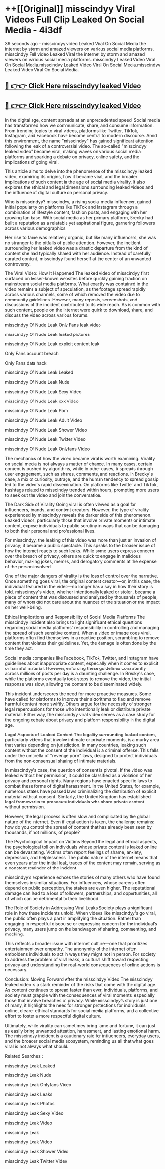 # ++[[Original]] misscindyy Viral Videos Full Clip Leaked On Social Media - 4i3df<br>

39 seconds ago - misscindyy video Leaked Viral On Social Media the internet by storm and amazed viewers on various social media platforms.
misscindyy Full video Leaked Viral the internet by storm and amazed viewers on various social media platforms. misscindyy Leaked Video Viral On Social Media.misscindyy Leaked Video Viral On Social Media.misscindyy Leaked Video Viral On Social Media.<br>


## [🔴 👉👉 Click Here misscindyy leaked Video ](https://onlyclips.site?title=misscindyy&ref=git)

## [🔴 👉👉 Click Here misscindyy leaked Video ](https://onlyclips.site?title=misscindyy&ref=git)

In the digital age, content spreads at an unprecedented speed. Social media has transformed how we communicate, share, and consume information. From trending topics to viral videos, platforms like Twitter, TikTok, Instagram, and Facebook have become central to modern discourse. Amid this environment, the name "misscindyy" has gained significant attention following the leak of a controversial video. The so-called "misscindyy leaked video" became viral, making waves on various social media platforms and sparking a debate on privacy, online safety, and the implications of going viral.

This article aims to delve into the phenomenon of the misscindyy leaked video, examining its origins, how it became viral, and the broader implications of such content in the age of social media virality. It also explores the ethical and legal dimensions surrounding leaked videos and the influence of digital culture on personal privacy.

Who is misscindyy?
misscindyy, a rising social media influencer, gained initial popularity on platforms like TikTok and Instagram through a combination of lifestyle content, fashion posts, and engaging with her growing fan base. With social media as her primary platform, Brecky had built a reputation as a relatable yet aspirational figure, garnering followers across various demographics.

Her rise to fame was relatively organic, but like many influencers, she was no stranger to the pitfalls of public attention. However, the incident surrounding her leaked video was a drastic departure from the kind of content she had typically shared with her audience. Instead of carefully curated content, misscindyy found herself at the center of an unwanted controversy.

The Viral Video: How It Happened
The leaked video of misscindyy first surfaced on lesser-known websites before quickly gaining traction on mainstream social media platforms. What exactly was contained in the video remains a subject of speculation, as the footage spread rapidly across various channels, some of which removed the video due to community guidelines. However, many reposts, screenshots, and discussions of the incident contributed to its wide reach. As is common with such content, people on the internet were quick to download, share, and discuss the video across various forums.

misscindyy Of Nude Leak Only Fans leak video

misscindyy Of Nude Leak leaked pictures

misscindyy Of Nude Leak explicit content leak

Only Fans account breach

Only Fans data hack

misscindyy Of Nude Leak Leaked

misscindyy Of Nude Leak Nude

misscindyy Of Nude Leak Sexy Video

misscindyy Of Nude Leak xxx Video

misscindyy Of Nude Leak Porn

misscindyy Of Nude Leak Adult Video

misscindyy Of Nude Leak Shower Video

misscindyy Of Nude Leak Twitter Video

misscindyy Of Nude Leak Onlyfans Video

The mechanics of how the video became viral is worth examining. Virality on social media is not always a matter of chance. In many cases, certain content is pushed by algorithms, while in other cases, it spreads through user engagement, such as shares, comments, and reactions. In Brecky's case, a mix of curiosity, outrage, and the human tendency to spread gossip led to the video's rapid dissemination. On platforms like Twitter and TikTok, hashtags related to misscindyy trended within hours, prompting more users to seek out the video and join the conversation.

The Dark Side of Virality
Going viral is often viewed as a goal for influencers, brands, and content creators. However, the type of virality experienced by misscindyy reveals the darker side of this phenomenon. Leaked videos, particularly those that involve private moments or intimate content, expose individuals to public scrutiny in ways that can be damaging to both their personal and professional lives.

For misscindyy, the leaking of this video was more than just an invasion of privacy; it became a public spectacle. This speaks to the broader issue of how the internet reacts to such leaks. While some users express concern over the breach of privacy, others are quick to engage in malicious behavior, making jokes, memes, and derogatory comments at the expense of the person involved.

One of the major dangers of virality is the loss of control over the narrative. Once something goes viral, the original content creator—or, in this case, the individual featured in the video—no longer has a say in how their story is told. misscindyy's video, whether intentionally leaked or stolen, became a piece of content that was discussed and analyzed by thousands of people, many of whom did not care about the nuances of the situation or the impact on her well-being.

Ethical Implications and Responsibility of Social Media Platforms
The misscindyy incident also brings to light significant ethical questions regarding social media platforms' responsibility in controlling and managing the spread of such sensitive content. When a video or image goes viral, platforms often find themselves in a reactive position, scrambling to remove content that violates their guidelines. Yet, the damage is often done by the time they act.

Social media companies like Facebook, TikTok, Twitter, and Instagram have guidelines about inappropriate content, especially when it comes to explicit or harmful material. However, enforcing these guidelines consistently across millions of posts per day is a daunting challenge. In Brecky's case, while the platforms eventually took steps to remove the video, the initial response was slow, allowing the content to be disseminated widely.

This incident underscores the need for more proactive measures. Some have called for platforms to improve their algorithms to flag and remove harmful content more swiftly. Others argue for the necessity of stronger legal repercussions for those who intentionally leak or distribute private material. Either way, the misscindyy viral video serves as a case study for the ongoing debate about privacy and platform responsibility in the digital age.

Legal Aspects of Leaked Content
The legality surrounding leaked content, particularly videos that involve intimate or private moments, is a murky area that varies depending on jurisdiction. In many countries, leaking such content without the consent of the individual is a criminal offense. This falls under the umbrella of "revenge porn" laws, designed to protect individuals from the non-consensual sharing of intimate materials.

In misscindyy's case, the question of consent is pivotal. If the video was leaked without her permission, it could be classified as a violation of her privacy and personal rights. Many regions have enacted specific laws to combat these forms of digital harassment. In the United States, for example, numerous states have passed laws criminalizing the distribution of explicit material without consent. Similarly, the United Kingdom has established legal frameworks to prosecute individuals who share private content without permission.

However, the legal process is often slow and complicated by the global nature of the internet. Even if legal action is taken, the challenge remains: how do you control the spread of content that has already been seen by thousands, if not millions, of people?

The Psychological Impact on Victims
Beyond the legal and ethical aspects, the psychological toll on individuals whose private content is leaked online can be devastating. Victims often report feelings of shame, anxiety, depression, and helplessness. The public nature of the internet means that even years after the initial leak, traces of the content may remain, serving as a constant reminder of the incident.

misscindyy’s experience echoes the stories of many others who have found themselves in similar situations. For influencers, whose careers often depend on public perception, the stakes are even higher. The reputational damage can lead to a loss of followers, partnerships, and opportunities, all of which can be detrimental to their livelihood.

The Role of Society in Addressing Viral Leaks
Society plays a significant role in how these incidents unfold. When videos like misscindyy's go viral, the public often plays a part in amplifying the situation. Rather than engaging in respectful discourse or expressing concern for the individual’s privacy, many users jump on the bandwagon of sharing, commenting, and mocking.

This reflects a broader issue with internet culture—one that prioritizes entertainment over empathy. The anonymity of the internet often emboldens individuals to act in ways they might not in person. For society to address the problem of viral leaks, a cultural shift toward respecting privacy and understanding the real-world consequences of online actions is necessary.

Conclusion: Moving Forward After the misscindyy Video
The misscindyy leaked video is a stark reminder of the risks that come with the digital age. As content continues to spread faster than ever, individuals, platforms, and society must grapple with the consequences of viral moments, especially those that involve breaches of privacy. While misscindyy’s story is just one of many, it highlights the need for stronger protections for individuals online, clearer ethical standards for social media platforms, and a collective effort to foster a more respectful digital culture.

Ultimately, while virality can sometimes bring fame and fortune, it can just as easily bring unwanted attention, harassment, and lasting emotional harm. The misscindyy incident is a cautionary tale for influencers, everyday users, and the broader social media ecosystem, reminding us all that what goes viral is not always what should.

Related Searches :

misscindyy Leak Leaked

misscindyy Leak Nude

misscindyy Leak Onlyfans Video

misscindyy Leak Leaks

misscindyy Leak Photos

misscindyy Leak Sexy Video

misscindyy Leak Video

misscindyy Leak

misscindyy Leak Video

misscindyy Leak Shower Video

misscindyy Leak Twitter Video


